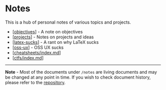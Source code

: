 # Notes


This is a hub of personal notes of various topics and projects.

- [[objectives]] - A note on objectives
- [[projects]] - Notes on projects and ideas
- [[latex-sucks]] - A rant on why LaTeX sucks
- [[oss-ux]] - OSS UX sucks
- [[cheatsheets/index.md]]
- [[ctfs/index.md]]

---

**Note** - Most of the documents under `/notes` are living documents and may be changed at any point in time.
If you wish to check document history, please refer to the [repository](https://github.com/jmg-duarte/notes).

[//begin]: # "Autogenerated link references for markdown compatibility"
[objectives]: objectives "Objectives"
[projects]: projects/projects "Projects"
[latex-sucks]: latex-sucks "Why LaTeX Sucks"
[oss-ux]: oss-ux "My Biggest Beef With Open Source"
[cheatsheets/index.md]: cheatsheets/index "Cheatsheets"
[ctfs/index.md]: ctfs/index "CTF Notes"
[//end]: # "Autogenerated link references"